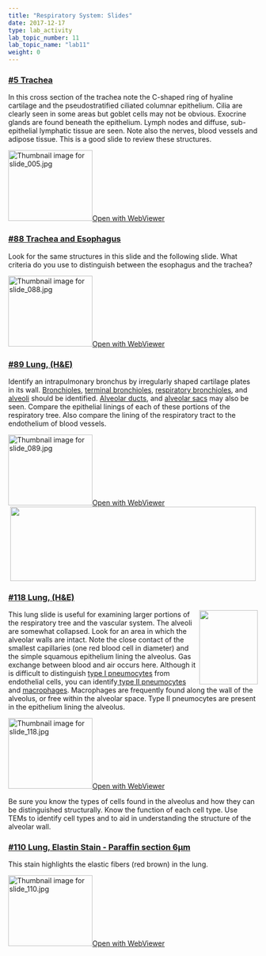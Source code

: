 ```yaml
---
title: "Respiratory System: Slides"
date: 2017-12-17
type: lab_activity
lab_topic_number: 11
lab_topic_name: "lab11"
weight: 0
---
```

<div class="entrybody">
						<h3><u>#5 Trachea</u></h3>

<p>In this cross section of the trachea note the C-shaped ring of hyaline cartilage and the pseudostratified ciliated columnar epithelium. Cilia are clearly seen in some areas but goblet cells may not be obvious.  Exocrine glands are found beneath the epithelium.  Lymph nodes and diffuse, sub-epithelial lymphatic tissue are seen.  Note also the nerves, blood vessels and adipose tissue.  This is a good slide to review these structures. </p>

<div class="thumbnail"> <a href="https://histologylab.ctl.columbia.edu/slides/slide05/" target="_blank"><img alt="Thumbnail image for slide_005.jpg" src="/assets/images/slide_005-thumb-170x143-1407.jpg" width="170" height="143" class="mt-image-left"></a><a href="https://histologylab.ctl.columbia.edu/slides/slide05/" target="_blank">Open with WebViewer</a></div>

<h3><u>#88 Trachea and Esophagus</u></h3>

<p>Look for the same structures in this slide and the following slide.  What criteria do you use to distinguish between the esophagus and the trachea?</p>

<div class="thumbnail"> <a href="https://histologylab.ctl.columbia.edu/slides/slide88/" target="_blank"><img alt="Thumbnail image for slide_088.jpg" src="/assets/images/slide_088-thumb-170x143-1605.jpg" width="170" height="143" class="mt-image-left"></a><a href="https://histologylab.ctl.columbia.edu/slides/slide88/" target="_blank">Open with WebViewer</a></div>

<h3><u>#89 Lung, (H&amp;E)</u></h3>

<p>Identify an intrapulmonary bronchus by irregularly shaped cartilage plates in its wall.  <u>Bronchioles</u>, <u>terminal bronchioles</u>, <u>respiratory bronchioles</u>, and <u>alveoli</u> should be identified.  <u>Alveolar ducts</u>, and <u>alveolar sacs</u> may also be seen. Compare the epithelial linings of each of these portions of the respiratory tree. Also compare the lining of the respiratory tract to the endothelium of blood vessels.</p>

<div class="thumbnail"> <a href="https://histologylab.ctl.columbia.edu/slides/slide89/" target="_blank"><img alt="Thumbnail image for slide_089.jpg" src="/assets/images/slide_089-thumb-170x143-1608.jpg" width="170" height="143" class="mt-image-left"></a><a href="https://histologylab.ctl.columbia.edu/slides/slide89/" target="_blank">Open with WebViewer</a></div>

<div style="text-align: center;"><img src="/assets/images/89%20lung.jpg" style="width:496px; height:150px;"></div>

<h3><u>#118 Lung, (H&amp;E)</u></h3>

<p><img src="/assets/images/118%20lung.jpg" style="width:118px; height:150px; float:right;">This lung slide is useful for examining larger portions of the respiratory tree and the vascular system.  The alveoli are somewhat collapsed.  Look for an area in which the alveolar walls are intact.  Note the close contact of the smallest capillaries (one red blood cell in diameter) and the simple squamous epithelium lining the alveolus.  Gas exchange between blood and air occurs here.   Although it is difficult to distinguish <u>type I pneumocytes</u> from endothelial cells, you can identify<u> type II pneumocytes</u> and <u>macrophages</u>.  Macrophages are frequently found along the wall of the alveolus, or free within the alveolar space. Type II pneumocytes are present in the epithelium lining the alveolus.  </p>

<div class="thumbnail"> <a href="https://histologylab.ctl.columbia.edu/slides/slide118/" target="_blank"><img alt="Thumbnail image for slide_118.jpg" src="/assets/images/slide_118-thumb-170x143-1668.jpg" width="170" height="143" class="mt-image-left"></a><a href="https://histologylab.ctl.columbia.edu/slides/slide118/" target="_blank">Open with WebViewer</a></div>

<p>Be sure you know the types of cells found in the alveolus and how they can be distinguished structurally.  Know the function of each cell type.  Use <span class="caps">TEM</span>s to identify cell types and to aid in understanding the structure of the alveolar wall.</p>

<h3><u>#110 Lung, Elastin Stain - Paraffin section 6μm</u></h3>

<p>This stain highlights the elastic fibers (red brown) in the lung.</p>

<div class="thumbnail"> <a href="https://histologylab.ctl.columbia.edu/slides/slide110/" target="_blank"><img alt="Thumbnail image for slide_110.jpg" src="/assets/images/slide_110-thumb-170x143-1647.jpg" width="170" height="143" class="mt-image-left"></a><a href="https://histologylab.ctl.columbia.edu/slides/slide110/" target="_blank">Open with WebViewer</a></div>
						
						
</div>
